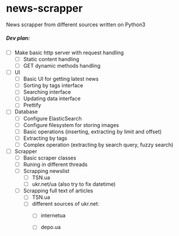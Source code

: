 # news-scrapper
News scrapper from different sources written on Python3


##### Dev plan:
- [ ] Make basic http server with request handling
    - [ ] Static content handling
    - [ ] GET dynamic methods handling
- [ ] UI
    - [ ] Basic UI for getting latest news
    - [ ] Sorting by tags interface
    - [ ] Searching interface
    - [ ] Updating data interface 
    - [ ] Prettify
- [ ] Database
    - [ ] Configure ElasticSearch
    - [ ] Configure filesystem for storing images
    - [ ] Basic operations (inserting, extracting by limit and offset)
    - [ ] Extracting by tags
    - [ ] Complex operation (extracting by search query, fuzzy search)
- [ ] Scrapper
    - [ ] Basic scraper classes
    - [ ] Runing in different threads
    - [ ] Scrapping newslist
        - [ ] TSN.ua
        - [ ] ukr.net/ua (also try to fix datetime)
    - [ ] Scrapping full text of articles
        - [ ] TSN.ua
        - [ ] different sources of ukr.net:
            - [ ] internetua
            - [ ] depo.ua
            

    